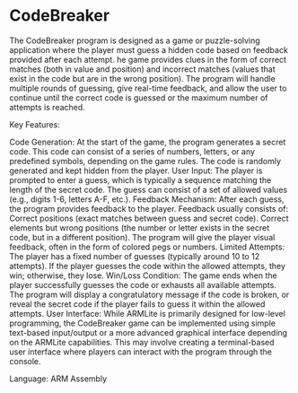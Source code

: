 # CodeBreaker
The CodeBreaker program is designed as a game or puzzle-solving application where the player must guess a hidden code based on feedback provided after each attempt.
he game provides clues in the form of correct matches (both in value and position) and incorrect matches (values that exist in the code but are in the wrong position). The program will handle multiple rounds of guessing, give real-time feedback, and allow the user to continue until the correct code is guessed or the maximum number of attempts is reached.

Key Features:

Code Generation:
At the start of the game, the program generates a secret code. This code can consist of a series of numbers, letters, or any predefined symbols, depending on the game rules.
The code is randomly generated and kept hidden from the player.
User Input:
The player is prompted to enter a guess, which is typically a sequence matching the length of the secret code.
The guess can consist of a set of allowed values (e.g., digits 1-6, letters A-F, etc.).
Feedback Mechanism:
After each guess, the program provides feedback to the player. Feedback usually consists of:
Correct positions (exact matches between guess and secret code).
Correct elements but wrong positions (the number or letter exists in the secret code, but in a different position).
The program will give the player visual feedback, often in the form of colored pegs or numbers.
Limited Attempts:
The player has a fixed number of guesses (typically around 10 to 12 attempts). If the player guesses the code within the allowed attempts, they win; otherwise, they lose.
Win/Loss Condition:
The game ends when the player successfully guesses the code or exhausts all available attempts.
The program will display a congratulatory message if the code is broken, or reveal the secret code if the player fails to guess it within the allowed attempts.
User Interface:
While ARMLite is primarily designed for low-level programming, the CodeBreaker game can be implemented using simple text-based input/output or a more advanced graphical interface depending on the ARMLite capabilities. This may involve creating a terminal-based user interface where players can interact with the program through the console.

Language: ARM Assembly
